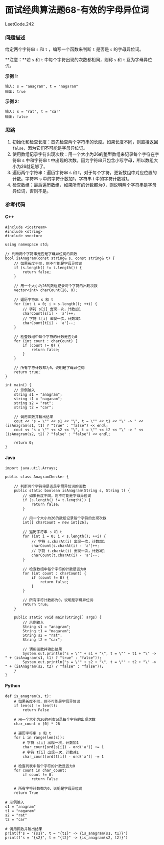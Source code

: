 # 面试经典算法题68-有效的字母异位词

LeetCode.242

### 问题描述

给定两个字符串 `s` 和 `t` ，编写一个函数来判断 `t` 是否是 `s` 的字母异位词。

**注意：**若 `s` 和 `t` 中每个字符出现的次数都相同，则称 `s` 和 `t` 互为字母异位词。

**示例 1:**

```
输入: s = "anagram", t = "nagaram"
输出: true
```

**示例 2:**

```
输入: s = "rat", t = "car"
输出: false
```

### 思路

1. 初始化和检查长度：首先检查两个字符串的长度。如果长度不同，则直接返回 `false`，因为它们不可能是字母异位词。
2. 使用数组记录字符出现次数：用一个大小为26的整型数组来记录每个字符在字符串 s 中和字符串 t 中出现的次数。因为字符串只包含小写字母，所以数组大小为26就足够了。
3. 遍历两个字符串：遍历字符串 s 和 t。对于每个字符，更新数组中对应位置的计数。字符串 s 中的字符计数加1，字符串 t 中的字符计数减1。
4. 检查数组：最后遍历数组，如果所有的计数都为0，则说明两个字符串是字母异位词，否则不是。

### 参考代码

#### C++

```
#include <iostream>
#include <string>
#include <vector>

using namespace std;

// 判断两个字符串是否是字母异位词的函数
bool isAnagram(const string& s, const string& t) {
    // 如果长度不同，则不可能是字母异位词
    if (s.length() != t.length()) {
        return false;
    }

    // 用一个大小为26的数组记录每个字符的出现次数
    vector<int> charCount(26, 0);

    // 遍历字符串 s 和 t
    for (int i = 0; i < s.length(); ++i) {
        // 字符 s[i] 出现一次，计数加1
        charCount[s[i] - 'a']++;
        // 字符 t[i] 出现一次，计数减1
        charCount[t[i] - 'a']--;
    }

    // 检查数组中每个字符的计数是否为0
    for (int count : charCount) {
        if (count != 0) {
            return false;
        }
    }

    // 所有字符计数都为0，说明是字母异位词
    return true;
}

int main() {
    // 示例输入
    string s1 = "anagram";
    string t1 = "nagaram";
    string s2 = "rat";
    string t2 = "car";

    // 调用函数并输出结果
    cout << "s = \"" << s1 << "\", t = \"" << t1 << "\" -> " << (isAnagram(s1, t1) ? "true" : "false") << endl;
    cout << "s = \"" << s2 << "\", t = \"" << t2 << "\" -> " << (isAnagram(s2, t2) ? "false" : "false") << endl;

    return 0;
}
```

#### Java

```
import java.util.Arrays;

public class AnagramChecker {

    // 判断两个字符串是否是字母异位词的函数
    public static boolean isAnagram(String s, String t) {
        // 如果长度不同，则不可能是字母异位词
        if (s.length() != t.length()) {
            return false;
        }

        // 用一个大小为26的数组记录每个字符的出现次数
        int[] charCount = new int[26];

        // 遍历字符串 s 和 t
        for (int i = 0; i < s.length(); ++i) {
            // 字符 s.charAt(i) 出现一次，计数加1
            charCount[s.charAt(i) - 'a']++;
            // 字符 t.charAt(i) 出现一次，计数减1
            charCount[t.charAt(i) - 'a']--;
        }

        // 检查数组中每个字符的计数是否为0
        for (int count : charCount) {
            if (count != 0) {
                return false;
            }
        }

        // 所有字符计数都为0，说明是字母异位词
        return true;
    }

    public static void main(String[] args) {
        // 示例输入
        String s1 = "anagram";
        String t1 = "nagaram";
        String s2 = "rat";
        String t2 = "car";

        // 调用函数并输出结果
        System.out.println("s = \"" + s1 + "\", t = \"" + t1 + "\" -> " + (isAnagram(s1, t1) ? "true" : "false"));
        System.out.println("s = \"" + s2 + "\", t = \"" + t2 + "\" -> " + (isAnagram(s2, t2) ? "false" : "false"));
    }
}
```

#### Python

```
def is_anagram(s, t):
    # 如果长度不同，则不可能是字母异位词
    if len(s) != len(t):
        return False

    # 用一个大小为26的列表记录每个字符的出现次数
    char_count = [0] * 26

    # 遍历字符串 s 和 t
    for i in range(len(s)):
        # 字符 s[i] 出现一次，计数加1
        char_count[ord(s[i]) - ord('a')] += 1
        # 字符 t[i] 出现一次，计数减1
        char_count[ord(t[i]) - ord('a')] -= 1

    # 检查列表中每个字符的计数是否为0
    for count in char_count:
        if count != 0:
            return False

    # 所有字符计数都为0，说明是字母异位词
    return True

# 示例输入
s1 = "anagram"
t1 = "nagaram"
s2 = "rat"
t2 = "car"

# 调用函数并输出结果
print(f's = "{s1}", t = "{t1}" -> {is_anagram(s1, t1)}')
print(f's = "{s2}", t = "{t2}" -> {is_anagram(s2, t2)}')
```

